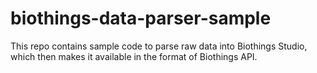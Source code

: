 # biothings-data-parser-sample
This repo contains sample code to parse raw data into Biothings Studio, which then makes it available in the format of Biothings API.
